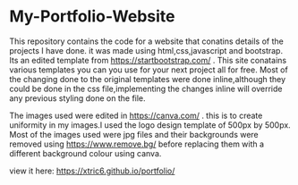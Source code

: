 # My-Portfolio-Website

This repository contains the code for a website that conatins details of the projects I have done. it was made using html,css,javascript and bootstrap. Its an edited template from https://startbootstrap.com/ . This site conatains various templates you can you use for your next project all for free. 
Most of the changing done to the original templates were done inline,although they could be done in the css file,implementing the changes inline will override any previous styling done on the file.

The images used were edited in https://canva.com/ . this is to create uniformity in my images.I used the logo design template of 500px by 500px. Most of the images used were jpg files  and their backgrounds were removed using https://www.remove.bg/ before replacing them with a different background colour using canva.

view it here:  https://xtric6.github.io/portfolio/
